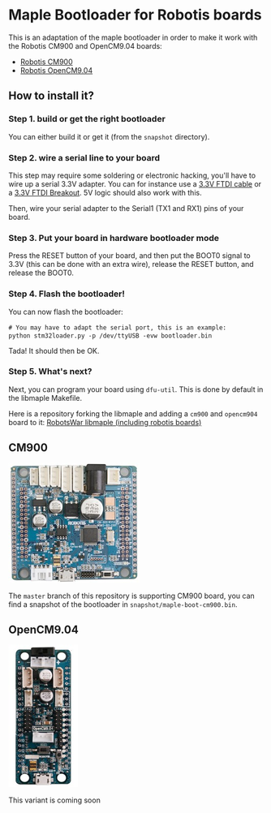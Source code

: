 # Maple Bootloader for Robotis boards

This is an adaptation of the maple bootloader in order to make it work with the
Robotis CM900 and OpenCM9.04 boards:

* [Robotis CM900](http://support.robotis.com/en/product/auxdevice/controller/cm-900_manual.htm)
* [Robotis OpenCM9.04](http://support.robotis.com/en/product/auxdevice/controller/opencm9.04.htm)

## How to install it?

### Step 1. build or get the right bootloader

You can either build it or get it (from the `snapshot` directory).

### Step 2. wire a serial line to your board

This step may require some soldering or electronic hacking, you'll have to wire up a serial 3.3V 
adapter. You can for instance use a [3.3V FTDI cable](http://www.ftdichip.com/Products/Cables/USBTTLSerial.htm)
or a [3.3V FTDI Breakout](https://www.sparkfun.com/products/retired/8772). 5V logic should also
work with this.

Then, wire your serial adapter to the Serial1 (TX1 and RX1) pins of your board.

### Step 3. Put your board in hardware bootloader mode

Press the RESET button of your board, and then put the BOOT0 signal to 3.3V (this can be done
with an extra wire), release the RESET button, and release the BOOT0.

### Step 4. Flash the bootloader!

You can now flash the bootloader:

```
# You may have to adapt the serial port, this is an example:
python stm32loader.py -p /dev/ttyUSB -evw bootloader.bin
```

Tada! It should then be OK.

### Step 5. What's next?

Next, you can program your board using `dfu-util`. This is done by default in the libmaple
Makefile.

Here is a repository forking the libmaple and adding a `cm900` and `opencm904` board to it:
[RobotsWar libmaple (including robotis boards)](https://github.com/RobotsWar/libmaple)

## CM900

![CM900](imgs/cm900.jpg)

The `master` branch of this repository is supporting CM900 board, you can find a
snapshot of the bootloader in `snapshot/maple-boot-cm900.bin`.

## OpenCM9.04

![OpenCM9.04](imgs/opencm9.04.jpg)

This variant is coming soon
